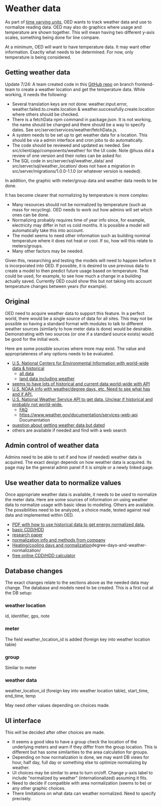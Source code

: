 # Weather data

As part of [time varying units](../unitVaryTime/conversionsVaryTime.md), OED wants to track weather data and use to normalize reading data. OED may also do graphics where usage and temperature are shown together. This will mean having two different y-axis scales, something being done for line compare.

At a minimum, OED will want to have temperature data. It may want other information. Exactly what needs to be determined. For now, only temperature is being considered.

## Getting weather data

Update 7/24: A team created code in this [GitHub repo](https://github.com/9brian/OED/tree/frontend-team) on branch frontend-team to create a weather location and get the temperature data. While working, it needs the following:

- Several translation keys are not done: weather.input.error, weather.failed.to.create.location & weather.successfully.create.location where others should be checked.
- There is a fetchData npm command in package.json. It is not working, the name should be changed and there should be a way to specify dates. See src/server/services/weather/fetchData.js.
- A system needs to be set up to get weather data for a location. This should be via a admin interface and cron jobs to do automatically.
- The code should be reviewed and updated as needed. See src/client/app/components/weather/ for the UI code. Note @huss did a review of one version and their notes can be asked for.
- The SQL code in src/server/sql/weather_data/ and src/server/sql/weather_location/ does not have a migration in src/server/migrations/1.0.0-1.1.0 (or whatever version is needed).

In addition, the graphic with meter/group data and weather data needs to be done.

It has become clearer that normalizing by temperature is more complex:

- Many resources should not be normalized by temperature (such as mass for recycling). OED needs to work out how admins will set which ones can be done.
- Normalizing probably requires time of year info since, for example, electricity may differ in hot vs cold months. It is possible a model will automatically take this into account.
- The model seems to need other information such as building nominal temperature where it does not heat or cool. If so, how will this relate to meters/groups.
- Many other factors may be needed.

Given this, researching and testing the models will need to happen before it is incorporated into OED. If possible, it is desired to use previous data to create a model to then predict future usage based on temperature. That could be used, for example, to see how much a change in a building actually saved. Currently OED could show this but not taking into account temperature changes between years (for example).

## Original

OED need to acquire weather data to support this feature. In a perfect world, there would be a single source of data for all sites. This may not be possible so having a standard format with modules to talk to different weather sources (similarly to how meter data is done) would be desirable. Demonstrating with two sources (or one if a standard source exists) would be good for the initial work.

Here are some possible sources where more may exist. The value and appropriateness of any options needs to be evaluated.

- [U.S. National Centers for Environmental Information with world-wide data & historical](https://www.ncei.noaa.gov/about-us)
  - [all data](https://www.ncei.noaa.gov/services/world-data-system)
  - [land data including weather](https://www.ncei.noaa.gov/products/land-based-station)
- [seems to have lots of historical and current data world-wide with API](https://open-meteo.com/en/docs/historical-weather-api)
- [U.S. NOAA info with weather/degree days, etc. Need to see what has and if API.](https://www.ncdc.noaa.gov/cdo-web/)
- [U.S. National Weather Service API to get data. Unclear if historical and probably not world-wide.](https://www.weather.gov/documentation/services-web-api)
  - [FAQ](https://weather-gov.github.io/api/general-faqs)
  - https://www.weather.gov/documentation/services-web-api Documentation
- [question about getting weather data but dated](https://opendata.stackexchange.com/questions/7578/historical-weather-forecast-api)
- others are available if needed and find with a web search

## Admin control of weather data

Admins need to be able to set if and how (if needed) weather data is acquired. The exact design depends on how weather data is acquired. Its page may be the general admin panel if it is simple or a newly linked page.

## Use weather data to normalize values

Once appropriate weather data is available, it needs to be used to normalize the meter data. Here are some sources of information on using weather data to normalize usage with basic ideas to modeling. Others are available. The possibilities need to be analyzed, a choice made, tested against real data and implemented within OED.

- [PDF with how to use historical data to get energy normalized data.](https://www.energystar.gov/sites/default/files/tools/Climate_and_Weather_2020_508.pdf)
- [basic CDD/HDD](https://medium.com/builtrix/how-to-calculate-weather-normalized-energy-consumption-55acacad50ea)
- [research paper](https://buildingenergyscore.energy.gov/resources/download?key=publications%2Fweather_normalization.pdf)
- [normalization info and methods from company](https://www.energylens.com/articles/degree-days)
- [Heating/cooling days and normalization](https://energyforums.net/energy-concepts/)degree-days-and-weather-normalization/ 
- [free online CDD/HDD calculator](https://www.energystar.gov/buildings/tools-and-resources/degree_days_calculator)

## Database changes

The exact changes relate to the sections above as the needed data may change. The database and models need to be created. This is a first cut at the DB setup:

### weather location

id, identifier, gps, note

### meter

The field weather_location_id is added (foreign key into weather location table)

### group

Similar to meter

### weather data

weather_location_id (foreign key into weather location table), start_time, end_time, temp

May need other values depending on choices made.

## UI interface

This will be decided after other choices are made.

- It seems a good idea to have a group check the location of the underlying meters and warn if they differ from the group location. This is different but has some similarities to the area calculation for groups.
- Depending on how normalization is done, we may want DB views for hour, half day, full day or something else to optimize normalizing by weather.
- UI choices may be similar to area to turn on/off. Change y-axis label to include "normalized by weather" (internationalized) assuming it fits.
- Need to decide if compatible with area normalization (seems to be) or any other graphic choices.
- There limitations on what data can weather normalized. Need to specify precisely.
